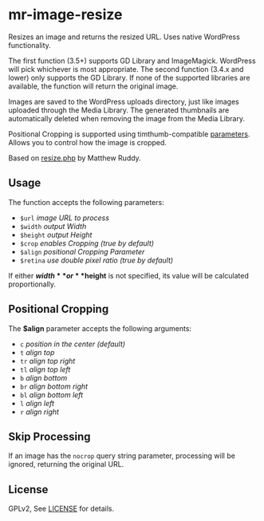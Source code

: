 
# mr-image-resize

Resizes an image and returns the resized URL. Uses native WordPress functionality.

The first function (3.5+) supports GD Library and ImageMagick. WordPress will pick whichever is most appropriate.
The second function (3.4.x and lower) only supports the GD Library. If none of the supported libraries are available, 
the function will return the original image.

Images are saved to the WordPress uploads directory, just like images uploaded through the Media Library. The generated 
thumbnails are automatically deleted when removing the image from the Media Library.

Positional Cropping is supported using timthumb-compatible [parameters](http://www.binarymoon.co.uk/2010/08/timthumb-part-4-moving-crop-location/).
Allows you to control how the image is cropped. 

Based on [resize.php](https://github.com/MatthewRuddy/Wordpress-Timthumb-alternative) by Matthew Ruddy.


## Usage

The function accepts the following parameters:

- `$url` _image URL to process_
- `$width` _output Width_
- `$height` _output Height_
- `$crop`  _enables Cropping (true by default)_
- `$align` _positional Cropping Parameter_
- `$retina` _use double pixel ratio (true by default)_

If either **$width** or **$height** is not specified, its value will be calculated proportionally.


## Positional Cropping

The **$align** parameter accepts the following arguments:

- `c` _position in the center (default)_
- `t` _align top_
- `tr` _align top right_
- `tl` _align top left_
- `b` _align bottom_
- `br` _align bottom right_
- `bl` _align bottom left_
- `l` _align left_
- `r` _align right_


## Skip Processing

If an image has the `nocrop` query string parameter, processing will be ignored, returning the original URL.


## License

GPLv2, See [LICENSE](https://github.com/derdesign/mr-image-resize/blob/master/LICENSE) for details.